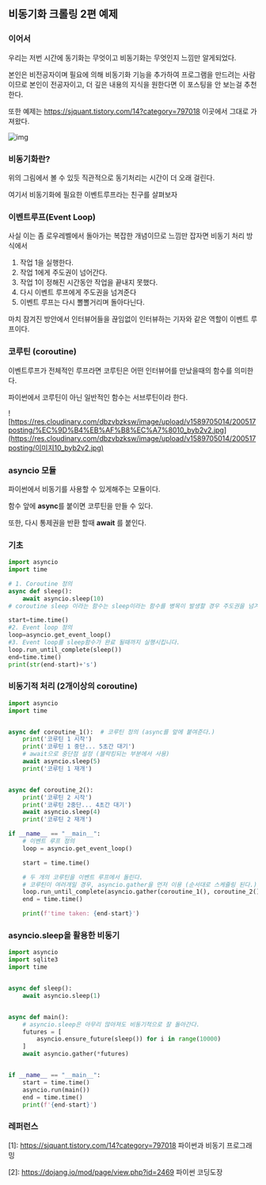 ## 비동기화 크롤링 2편 예제



### 이어서

우리는 저번 시간에 동기화는 무엇이고 비동기화는 무엇인지 느낌만 알게되었다.

본인은 비전공자이며 필요에 의해 비동기화 기능을 추가하여 프로그램을 만드려는 사람이므로 본인이 전공자이고, 더 깊은 내용의 지식을 원한다면 이 포스팅을 안 보는걸 추천한다.

또한 예제는 https://sjquant.tistory.com/14?category=797018 이곳에서 그대로 가져왔다.

![img](https://dojang.io/pluginfile.php/14098/mod_page/content/7/047003.png)

### 비동기화란?

위의 그림에서 볼 수 있듯 직관적으로 동기처리는 시간이 더 오래 걸린다.

여기서 비동기화에 필요한 이벤트루프라는 친구를 살펴보자



### 이벤트루프(Event Loop)

사실 이는 좀 로우레벨에서 돌아가는 복잡한 개념이므로 느낌만 잡자면 비동기 처리 방식에서 

1. 작업 1을 실행한다.
2. 작업 1에게 주도권이 넘어간다.
3. 작업 1이 정해진 시간동안 작업을 끝내지 못했다.
4. 다시 이벤트 루프에게 주도권을 넘겨준다
5. 이벤트 루프는 다시 뽈뽈거리며 돌아다닌다.

마치 잠겨진 방안에서 인터뷰어들을 끊임없이 인터뷰하는 기자와 같은 역할이 이벤트 루프이다.

### 코루틴 (coroutine)

이벤트루프가 전체적인 루프라면 코루틴은 어떤 인터뷰어를 만났을때의 함수를 의미한다.

파이썬에서 코루틴이 아닌 일반적인 함수는 서브루틴이라 한다.

![https://res.cloudinary.com/dbzvbzksw/image/upload/v1589705014/200517posting/%EC%9D%B4%EB%AF%B8%EC%A7%8010_byb2v2.jpg](https://res.cloudinary.com/dbzvbzksw/image/upload/v1589705014/200517posting/이미지10_byb2v2.jpg)

### asyncio 모듈

파이썬에서 비동기를 사용할 수 있게해주는 모듈이다.

함수 앞에 **async**를 붙이면 코루틴을 만들 수 있다.

또한, 다시 통제권을 반환 할때 **await** 를 붙인다.



### 기초

```python
import asyncio
import time

# 1. Coroutine 정의
async def sleep():
    await asyncio.sleep(10)
# coroutine sleep 이라는 함수는 sleep이라는 함수를 병목이 발생할 경우 주도권을 넘겨줍니다.

start=time.time()
#2. Event loop 정의
loop=asyncio.get_event_loop()
#3. Event loop를 sleep함수가 완료 될때까지 실행시킵니다.
loop.run_until_complete(sleep())
end=time.time()
print(str(end-start)+'s')
```

### 비동기적 처리 (2개이상의 coroutine)

```python
import asyncio
import time


async def coroutine_1():  # 코루틴 정의 (async를 앞에 붙여준다.)
    print('코루틴 1 시작')
    print('코루틴 1 중단... 5초간 대기')
    # await으로 중단점 설정 (블락킹되는 부분에서 사용)
    await asyncio.sleep(5)
    print('코루틴 1 재개')


async def coroutine_2():
    print('코루틴 2 시작')
    print('코루틴 2중단... 4초간 대기')
    await asyncio.sleep(4)
    print('코루틴 2 재개')

if __name__ == "__main__":
    # 이벤트 루프 정의
    loop = asyncio.get_event_loop()

    start = time.time()

    # 두 개의 코루틴을 이벤트 루프에서 돌린다.
    # 코루틴이 여러개일 경우, asyncio.gather을 먼저 이용 (순서대로 스케쥴링 된다.)
    loop.run_until_complete(asyncio.gather(coroutine_1(), coroutine_2()))
    end = time.time()

    print(f'time taken: {end-start}')
```

### asyncio.sleep을 활용한 비동기

```python
import asyncio
import sqlite3
import time


async def sleep():
    await asyncio.sleep(1)


async def main():
    # asyncio.sleep은 아무리 많아져도 비동기적으로 잘 돌아간다.
    futures = [
        asyncio.ensure_future(sleep()) for i in range(10000)
    ]
    await asyncio.gather(*futures)


if __name__ == "__main__":
    start = time.time()
    asyncio.run(main())
    end = time.time()
    print(f'{end-start}')
```







### 레퍼런스

[1]: https://sjquant.tistory.com/14?category=797018 파이썬과 비동기 프로그래밍

[2]: https://dojang.io/mod/page/view.php?id=2469 파이썬 코딩도장

